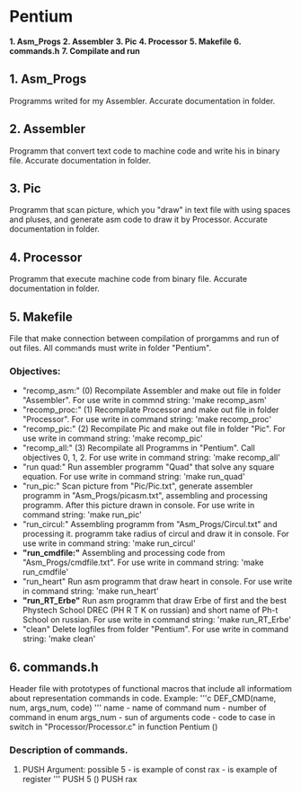 # Pentium
**1. Asm_Progs**
**2. Assembler**
**3. Pic**
**4. Processor**
**5. Makefile**
**6. commands.h**
**7. Compilate and run**

## 1. Asm_Progs
Programms writed for my Assembler. Accurate documentation in folder.

## 2. Assembler
Programm that convert text code to machine code and write his in binary file. Accurate documentation in folder.

## 3. Pic
Programm that scan picture, which you "draw" in text file with using spaces and pluses, and generate asm code to draw it by Processor.
Accurate documentation in folder.

## 4. Processor
Programm that execute machine code from binary file. Accurate documentation in folder.

## 5. Makefile
File that make connection between compilation of prorgamms and run of out files.
All commands must write in folder "Pentium".
### Objectives:
- "recomp_asm:"  (0)
    Recompilate Assembler and make out file in folder "Assembler". For use write in commnd string:
    'make recomp_asm'
- "recomp_proc:" (1)
    Recompilate Processor and make out file in folder "Processor". For use write in command string:
    'make recomp_proc'
- "recomp_pic:"  (2)
    Recompilate Pic and make out file in folder "Pic". For use write in command string:
    'make recomp_pic'
- "recomp_all:"  (3)
    Recompilate all Programms in "Pentium". Call objectives 0, 1, 2. For use write in command string:
    'make recomp_all'
- "run quad:"
    Run assembler programm "Quad" that solve any square equation. For use write in command string:
    'make run_quad'
- "run_pic:"
    Scan picture from "Pic/Pic.txt", generate assembler programm in "Asm_Progs/picasm.txt", assembling and processing programm.  After this picture drawn in console. For use write in command string:
    'make run_pic'
- "run_circul:"
    Assembling programm from "Asm_Progs/Circul.txt" and processing it. programm take radius of circul and draw it in console. For use write in command string:
    'make run_circul'
- **"run_cmdfile:"** 
    Assembling and processing code from "Asm_Progs/cmdfile.txt". For use write in command string:
    'make run_cmdfile'
- "run_heart"
    Run asm programm that draw heart in console. For use write in command string:
    'make run_heart'
- **"run_RT_Erbe"**
    Run asm programm that draw Erbe of first and the best Phystech School DREC (PH R T K on russian) and short name of Ph-t School on russian. For use write in command string:
    'make run_RT_Erbe'
- "clean"
    Delete logfiles from folder "Pentium". For use write in command string:
    'make clean'

## 6. commands.h
Header file with prototypes of functional macros that include all informatiom about representation commands in code.
Example:
'''c
DEF_CMD(name, num, args_num, code)
'''
name - name of command
num  - number of command in enum
args_num - sun of arguments
code - code to case in switch in "Processor/Processor.c" in function Pentium ()
### Description of commands.
1. PUSH
Argument: possible
5 - is example of const
rax - is example of register
'''
PUSH 5 ()
PUSH rax

